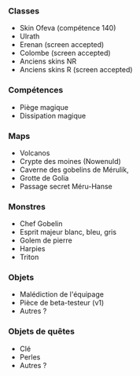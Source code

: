 ### Classes

- Skin Ofeva (compétence 140)
- Ulrath
- Erenan (screen accepted)
- Colombe (screen accepted)
- Anciens skins NR
- Anciens skins R (screen accepted)

### Compétences

- Piège magique
- Dissipation magique

### Maps

- Volcanos
- Crypte des moines (Nowenuld)
- Caverne des gobelins de Mérulik,
- Grotte de Golia
- Passage secret Méru-Hanse

### Monstres

- Chef Gobelin
- Esprit majeur blanc, bleu, gris
- Golem de pierre
- Harpies
- Triton

### Objets

- Malédiction de l'équipage
- Pièce de beta-testeur (v1)
- Autres ?

### Objets de quêtes

- Clé
- Perles
- Autres ?
